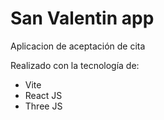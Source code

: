 # San Valentin app

Aplicacion de aceptación de cita

Realizado con la tecnología de:

- Vite
- React JS
- Three JS
